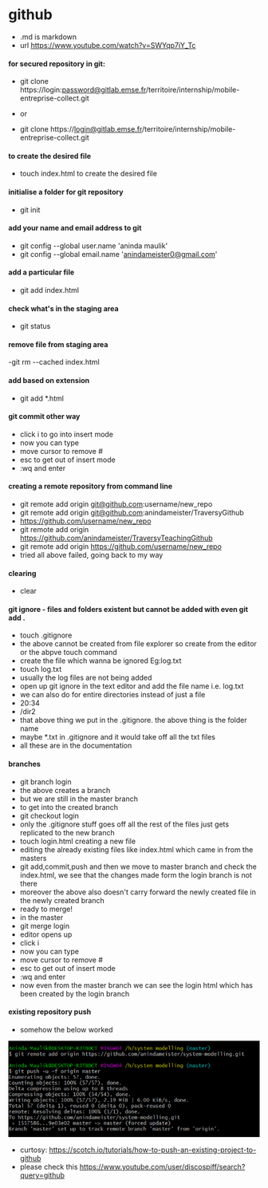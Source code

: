 # github

- .md is markdown
- url https://www.youtube.com/watch?v=SWYqp7iY_Tc

#### for secured repository in git:

- git clone https://login:password@gitlab.emse.fr/territoire/internship/mobile-entreprise-collect.git
-	or

- git clone https://login@gitlab.emse.fr/territoire/internship/mobile-entreprise-collect.git

#### to create the desired file
- touch index.html to create the desired file

#### initialise a folder for git repository
- git init

#### add your name and email address to git 
- git config --global user.name 'aninda maulik'
- git config --global email.name 'anindameister0@gmail.com'

#### add a particular file
- git add index.html

#### check what's in the staging area
- git status

#### remove file from staging area
-git rm --cached index.html

#### add based on extension
- git add *.html

#### git commit other way
- click i to go into insert mode
- now you can type
- move cursor to remove #
- esc to get out of insert mode
- :wq and enter

#### creating a remote repository from command line
- git remote add origin git@github.com:username/new_repo
- git remote add origin git@github.com:anindameister/TraversyGithub
- https://github.com/username/new_repo
- git remote add origin https://github.com/anindameister/TraversyTeachingGithub
- git remote add origin https://github.com/username/new_repo
- tried all above failed, going back to my way


#### clearing
- clear

#### git ignore - files and folders existent but cannot be added with even git add .
- touch .gitignore
- the above cannot be created from file explorer so create from the editor or the abpve touch command
- create the file which wanna be ignored Eg:log.txt
- touch log.txt
- usually the log files are not being added
- open up git ignore in the text editor and add the file name i.e. log.txt
- we can also do for entire directories instead of just a file
- 20:34
- /dir2
- that above thing we put in the .gitignore. the above thing is the folder name
- maybe *.txt in .gitignore and it would take off all the txt files
- all these are in the documentation

#### branches
- git branch login 
- the above creates a branch
- but we are still in the master branch
- to get into the created branch
- git checkout login
- only the .gitignore stuff goes off all the rest of the files just gets replicated to the new branch
- touch login.html creating a new file
- editing the already existing files like index.html which came in from the masters
- git add,commit,push and then we move to master branch and check the index.html, we see that the changes made form the login branch is not there
- moreover the above also doesn't carry forward the newly created file in the newly created branch
- ready to merge!
- in the master
- git merge login
- editor opens up
- click i
- now you can type
- move cursor to remove #
- esc to get out of insert mode
- :wq and enter
- now even from the master branch we can see the login html which has been created by the login branch

#### existing repository push

- somehow the below worked

![push to exisiting repo](https://github.com/anindameister/TraversyTeachingGithub/blob/master/snaps/1.PNG)

- curtosy: https://scotch.io/tutorials/how-to-push-an-existing-project-to-github
- please check this https://www.youtube.com/user/discospiff/search?query=github




